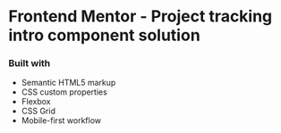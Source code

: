 # Frontend Mentor - Project tracking intro component solution
### Built with

- Semantic HTML5 markup
- CSS custom properties
- Flexbox
- CSS Grid
- Mobile-first workflow
